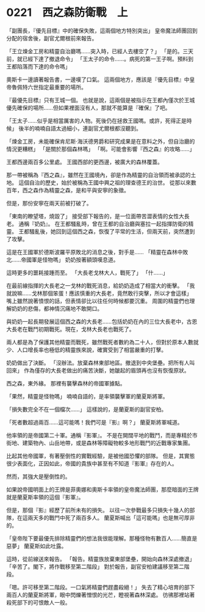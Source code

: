 # 0221　西之森防衛戰　上

「副團長，『優先目標』中的確保失敗，這兩個地方特別突出」
皇帝魔法師團回到分配的宿舍後，副官尤爾根前來報告。

「王立煉金工房和精靈自治廳嗎……突入時，已經人去樓空了？」
「是的。三天前，就已經下達了撤退命令」
「王太子的命令……。病死的第一王子啊。預料到王都陷落而下達的命令嗎」

奧斯卡一邊讀著報告書，一邊嘆了口氣。
這兩個地方，應該是『優先目標』中皇帝魯佩特六世指定最重要的場所。

『最優先目標』只有王城一個。
也就是說，這兩個是被指示在王都內僅次於王城優先確保的場所……但如果裡面沒有人，那就不能算是『確保』了吧。

「王太子……似乎是相當厲害的人物。死後仍在拯救王國嗎。或許，死得正是時候」
後半的喃喃自語太過細小，連副官尤爾根都沒聽到。

「煉金工房，未能確保肯尼斯·海沃德男爵和研究成果是在意料之外，但自治廳的情況更糟糕」
「是關於那個森林嗎」
「啊。可能會影響『西之森』的攻略……」

王都西邊兩百多公里處。
王國西部的更西邊，被廣大的森林覆蓋。

那一帶被稱為『西之森』，雖然在王國境內，卻是作為精靈的自治領而被承認的土地。
這個自治的歷史，始於被稱為王國中興之祖的理查德王的治世。
從那以來數百年，西之森作為精靈之森，是和平與安寧的象徵。

但是，那份安寧在兩天前被打破了。

「東南的瞭望塔，燒毀了」
接受部下報告的，是一位面帶苦澀表情的女性大長老。
通稱『奶奶』。
在王都騷亂時，曾在王都的自治廳與塞拉一起指揮防衛的精靈。
王都騷亂後，她回到這個西之森，恢復了平常的生活，但兩天前，突然遭到了攻擊。

這是在王國軍於德斯波羅平原敗北的消息之後，對手是……
「精靈在森林中敗北……帝國軍是怪物嗎」
奶奶按著額頭嘆息道。

這時更多的噩耗接踵而至。
「大長老戈林大人，戰死了」
「什……」

在最前線指揮的大長老之一戈林的戰死消息，給奶奶造成了相當大的衝擊。
「我就說嘛……戈林那個笨蛋！應該慎重的大長老，竟然敢行突擊，所以才會這樣」
嘴上雖然說著憤恨的話，但表情卻比以往任何時候都要沉重。
周圍的精靈們也理解奶奶的悲傷，都神情沉痛地不敢開口。

與奶奶一起長期發展這個西之森的大長老……包括奶奶在內的三位大長老中，古恩大長老在戰鬥初期戰死。現在，戈林大長老也戰死了。

兩人都是為了保護其他精靈而戰死，雖然戰死者數約為二十人，但對於原本人數就少、人口增長率也極低的精靈族來說，確實受到了相當嚴重的打擊。

奶奶做出了決斷。
「沒辦法。放棄森林東部地區。撤退到中央堡壘。把所有人叫回來」
作為僅存的大長老做出的痛苦決斷，她皺起的眉頭再也沒有恢復原狀。

西之森，東外緣。
那裡有襲擊森林的帝國軍據點。

「果然，精靈是怪物嗎」
喃喃自語的，是率領襲擊軍的蘭夏斯將軍。

「損失數完全不在一個檔次……」
這樣說的，是蘭夏斯的副官安柏。

「死者數超過兩百……這可能嗎！我們可是『影』啊？」
蘭夏斯將軍喊道。

他率領的是帝國第二十軍。通稱『影軍』。
不是在開闊平地的戰鬥，而是專精於市街地、建築物內、山岳地帶，或是森林等障礙物較多地形戰鬥的近戰專家集團。

比起其他帝國軍，有著壓倒性的實戰經驗，是被他國恐懼的部隊。
但是，其實態很少表面化，正因如此，帝國的貴族中甚至有不知道『影軍』存在的人。

然而，其強大是壓倒性的。

如果說帝國明面上的王牌是菲奧娜和奧斯卡率領的皇帝魔法師團，那麼暗面的王牌就是蘭夏斯率領的這個『影軍』。

但是，那個『影』經歷了前所未有的損失。
以往一次參戰最多只損失十幾人的部隊，在這兩天多的戰鬥中死了兩百多人。
蘭夏斯喊出「這可能嗎」也是無可厚非的。

「皇帝陛下要最優先排除精靈們的想法我很能理解。那種怪物有數百人……簡直是惡夢」
蘭夏斯如此吐露。

這時，從前線送來報告。
「報告。精靈族放棄東部堡壘，開始向森林深處撤退」
「辛苦了。閣下，將作戰移至第二階段」
對於報告，副官安柏建議移至第二階段。

「嗯。許可移至第二階段。一口氣將精靈們趕盡殺絕！」
失去了精心培育的部下兩百人的蘭夏斯將軍，眼中閃爍著憎恨的光芒，瞪視著森林深處。
彷彿那裡站著殺死部下的可恨敵人一般。